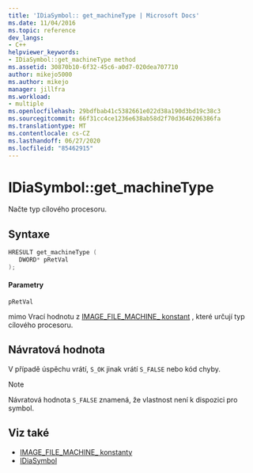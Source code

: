 ```yaml
---
title: 'IDiaSymbol:: get_machineType | Microsoft Docs'
ms.date: 11/04/2016
ms.topic: reference
dev_langs:
- C++
helpviewer_keywords:
- IDiaSymbol::get_machineType method
ms.assetid: 30870b10-6f32-45c6-a0d7-020dea707710
author: mikejo5000
ms.author: mikejo
manager: jillfra
ms.workload:
- multiple
ms.openlocfilehash: 29bdfbab41c5382661e022d38a190d3bd19c38c3
ms.sourcegitcommit: 66f31cc4ce1236e638ab58d2f70d3646206386fa
ms.translationtype: MT
ms.contentlocale: cs-CZ
ms.lasthandoff: 06/27/2020
ms.locfileid: "85462915"
---
```

# <a name="idiasymbolget_machinetype"></a>IDiaSymbol::get_machineType
Načte typ cílového procesoru.

## <a name="syntax"></a>Syntaxe

```C++
HRESULT get_machineType ( 
   DWORD* pRetVal
);
```

#### <a name="parameters"></a>Parametry
 `pRetVal`

mimo Vrací hodnotu z [IMAGE_FILE_MACHINE_ konstant](/windows/desktop/SysInfo/image-file-machine-constants) , které určují typ cílového procesoru.

## <a name="return-value"></a>Návratová hodnota
 V případě úspěchu vrátí, `S_OK` jinak vrátí `S_FALSE` nebo kód chyby.

> [!NOTE]
> Návratová hodnota `S_FALSE` znamená, že vlastnost není k dispozici pro symbol.

## <a name="see-also"></a>Viz také
- [IMAGE_FILE_MACHINE_ konstanty](/windows/desktop/SysInfo/image-file-machine-constants) 
- [IDiaSymbol](../../debugger/debug-interface-access/idiasymbol.md)